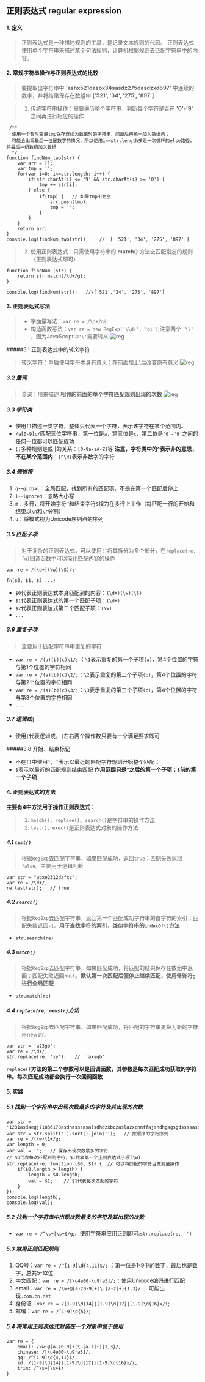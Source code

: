 ## 正则表达式   **regular expression**
#### 1. 定义
>正则表达式是一种描述规则的工具，是记录文本规则的代码。
正则表达式使用单个字符串来描述某个句法规则，计算机根据规则去匹配字符串中的内容。

#### 2. 常规字符串操作与正则表达式的比较
>要提取出字符串中 __'ashx521dasbx34sasdz275dasdzxd897'__ 中连续的数字，并将结果保存在数组中 **['521', '34', '275', '897']**

> 1. 传统字符串操作：需要遍历整个字符串，判断每个字符是否在 __'0'-'9'__ 之间再进行相应的操作


     /**
      使用一个暂时变量tmp保存连续为数值时的字符串，间断后再统一加入数组内；
      可能会出现最后一位是数字的情况，所以使用i<=str.length多走一次循环的else路径，将最后一组数组加入数组
      */
    function findNum_two(str) {
        var arr = [];
        var tmp = '';
        for(var i=0; i<=str.length; i++) {
            if(str.charAt(i) <= '9' && str.charAt(i) >= '0') {
                tmp += str[i];
            } else {
                if(tmp) {   // 如果tmp不为空
                    arr.push(tmp);
                    tmp = '';
                }
            }
        }
        return arr;
    }
    console.log(findNum_two(str));    //  [ '521', '34', '275', '897' ]

>2. 使用正则表达式：只需使用字符串的 __match()__ 方法去匹配指定的规则（正则表达式即可）


    function findNum (str) {
        return str.match(/\d+/g);
    }

    console.log(findNum(str));   //\['521','34', '275', '897']

#### 3. 正则表达式写法
> + 字面量写法：`var re = /\d+/gi`;
> + 构造函数写法：`var re = new RegExp('\\d+', 'gi')`;注意两个 `'\\'` ，因为JavaScript中`'\'`需要转义
![reg](https://segmentfault.com/img/bVKMDE?w=1100&h=451 "example")

#####3.1 正则表达式中的转义字符
>转义字符：单独使用字母本身有意义；在前面加上\后改变原有意义
![reg](https://segmentfault.com/img/bVKMGc?w=506&h=399 "转移字符")

##### 3.2 量词
>量词：用来描述 **相邻的前面的单个字符匹配规则出现的次数**
![reg](https://segmentfault.com/img/bVKMGc?w=506&h=399 "转义字符")

##### 3.3 字符类
+ 使用`[]`描述一类字符，整体只代表一个字符，表示该字符在某个范围内。
+ `/a[0-9]c/`匹配三位字符串，第一位是`a`，第三位是`c`，第二位是`'0'-'9'`之间的任何一位都可以匹配成功
+ `[]`多种规则是或 |的关系：`[0-9a-zA-Z]`等
**注意，字符类中的^表示非的意思，不在某个范围内**：`[^\d]`表示非数字的字符

##### 3.4 修饰符
1. `g`--`global`：全局匹配，找到所有的匹配项，不是在第一个匹配后停止
2. `i`--`ignored`：忽略大小写
3. `m`：多行，将开始字符`^`和结束字符`$`视为在多行上工作（每匹配一行的开始和结束以`\n`和`\r`分割）
4. `u`：将模式视为Unicode序列点的序列

##### 3.5 匹配子项
>对于复杂的正则表达式，可以使用`()`将其拆分为多个部分，在`replace(re, fn)`回调函数中可以简化匹配内容的操作

`var re = /(\d+)(\w)(\S)/;`

`fn($0, $1, $2 ...)`
+ `$0`代表正则表达式本身匹配到的内容：`(\d+)(\w)(\S)`
+ `$1`代表正则表达式的第一个匹配子项：`(\d+)`
+ `$2`代表正则表达式第二个匹配子项：`(\w)`
+ `...`

##### 3.6 重复子项
>主要用于匹配字符串中重复的字符

+ `var re = /(a)(b)(c)\1/;` ：`\1`表示重复的第一个子项`(a)`，第4个位置的字符与第1个位置的字符相同
+ `var re = /(a)(b)(c)\2/`; ：`\2`表示重复的第二个子项`(b)`，第4个位置的字符与第2个位置的字符相同
+ `var re = /(a)(b)(c)\3/`; ：`\3`表示重复的第三个子项`(c)`，第4个位置的字符与第3个位置的字符相同
+ `...`

##### 3.7 逻辑或`|`
+ 使用`|`代表逻辑或，`|`左右两个操作数只要有一个满足要求即可

#####3.8 开始、结束标记
+ 不在`[]`中使用`^`，`^`表示以最近的匹配字符规则开始整个匹配；
+ `$`表示以最近的匹配规则结束匹配
**作用范围只是`^`之后的第一个子项；`$`前的第一个子项**

#### 4. 正则表达式的方法
**主要有4中方法用于操作正则表达式：**
>1. `match()`、`replace()`、`search()`是字符串的操作方法
>2. `test()`、`exec()`是正则表达式对象的操作方法
##### 4.1 `test()`
> 根据`RegExp`去匹配字符串，如果匹配成功，返回`true`；匹配失败返回`false`。主要用于逻辑判断

    var str = "abxe2312dafxz";
    var re = /\d+/;
    re.test(str);   // true

##### 4.2 `search()`
> 根据`RegExp`去匹配字符串，返回第一个匹配成功字符串的首字符的索引；匹配失败返回`-1`。**用于查找字符的索引，类似字符串的`indexOf()`方法**
+ `str.search(re)`

##### 4.3 `match()`
> 根据`RegExp`去匹配字符串，如果匹配成功，将匹配的结果保存在数组中返回；匹配失败返回`null`。**默认第一次匹配后便停止继续匹配，使用修饰符`g`进行全局匹配**
+ `str.match(re)`

##### 4.4 `replace(re, newstr)`方法
> 根据`RegExp`去匹配字符串，如果匹配成功，将匹配的字符串更换为新的字符串newstr。

    var str = 'a23gb';
    var re = /\d+/;
    str.replace(re, "xy");   //  'axygb'
`replace()`**方法的第二个参数可以是回调函数，其参数是每次匹配成功获取的字符串。每次匹配成功都会执行一次回调函数**

#### 5. 实践
##### 5.1 找到一个字符串中出现次数最多的字符及其出现的次数
    var str = '1231asdaegj71836178asdhasssasalsdhdzxbczaslazxcnnffajshdhgagsgdssssasdzzxda';
    var str = str.split('').sort().join('');   // 按顺序的字符序列
    var re = /(\w)\1+/g;
    var length = 0;
    var val = '';   // 保存出现次数最多的字符
    // $0代表每次匹配到的字符，$1代表第一个正则表达式子项(\w)
    str.replace(re, function ($0, $1) {  // 可以将匹配的字符当做变量操作
        if($0.length > length) {
            length = $0.length;
            val = $1;    // $1代表每次匹配的字符
        }
    });
    console.log(length);
    console.log(val);
##### 5.2 找到一个字符串中出现次数最多的字符及其出现的次数
+ `var re = /^\s+|\s+$/g`;，使用字符串应用正则即可:`str.replace(re, '')`<br>

##### 5.3 常用正则匹配规则
1. QQ号：`var re = /^[1-9]\d{4,11}$/;` ：第一位是1-9中的数字，最后也是数字，总共5-12位
2. 中文匹配：`var re = /[\u4e00-\u9fa5]/;`：使用Unicode编码进行匹配
3. email：`var re = /\w+@[a-z0-9]+(\.[a-z]+){1,3}/;`：可能出现`.com.cn.net`
4. 身份证：`var re = /[1-9]\d{14}|[1-9]\d{17}|[1-9]\d{16}x/i`;
5. 邮编：`var re = /[1-9]\d{5}/`;

##### 5.4 将常用正则表达式封装在一个对象中便于使用
    var re = {
        email: /\w+@[a-z0-9]+(\.[a-z]+){1,3}/,
        chinese: /[\u4e00-\u9fa5]/,
        qq: /^[1-9]\d{4,11}$/,
        id: /[1-9]\d{14}|[1-9]\d{17}|[1-9]\d{16}x/i,
        trim: /^\s+|\s+$/
    }
